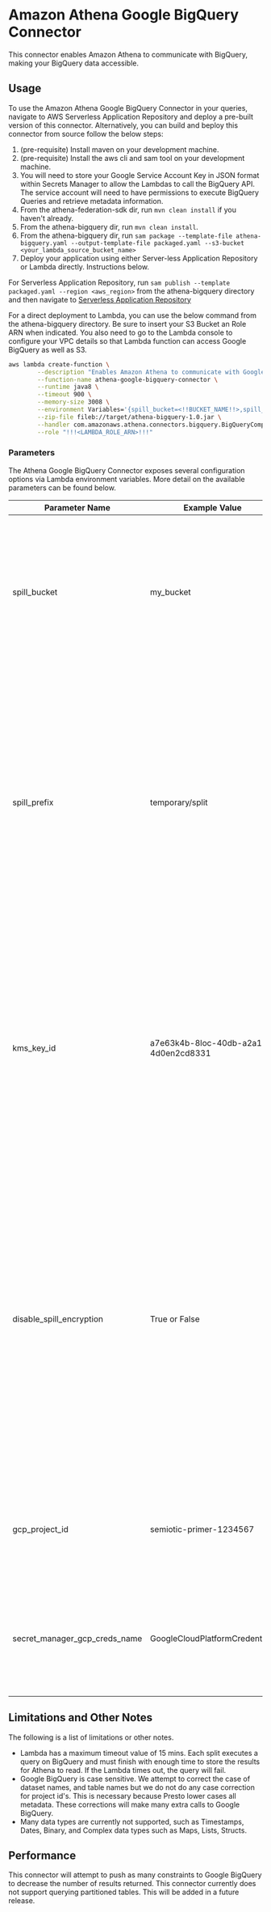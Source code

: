 # Amazon Athena Google BigQuery Connector

This connector enables Amazon Athena to communicate with BigQuery, making your BigQuery data accessible. 

## Usage

To use the Amazon Athena Google BigQuery Connector in your queries, navigate to AWS Serverless Application Repository and deploy a pre-built version of this connector. Alternatively, you can build and beploy this connector from source follow the below steps:

1. (pre-requisite) Install maven on your development machine.
2. (pre-requisite) Install the aws cli and sam tool on your development machine.
3. You will need to store your Google Service Account Key in JSON format within Secrets Manager to allow the Lambdas to call the BigQuery API. The service account will need to have permissions to execute BigQuery Queries and retrieve metadata information. 
4. From the athena-federation-sdk dir, run `mvn clean install` if you haven't already.
5. From the athena-bigquery dir, run `mvn clean install`.
6. From the athena-bigquery dir, run `sam package --template-file athena-bigquery.yaml --output-template-file packaged.yaml --s3-bucket <your_lambda_source_bucket_name>`
7. Deploy your application using either Server-less Application Repository or Lambda directly. Instructions below.

For Serverless Application Repository, run `sam publish --template packaged.yaml --region <aws_region>` from the athena-bigquery directory and then navigate to [Serverless Application Repository](https://aws.amazon.com/serverless/serverlessrepo)

For a direct deployment to Lambda, you can use the below command from the athena-bigquery directory. Be sure to insert your S3 Bucket an Role ARN when indicated. You also need to go to the Lambda console to configure your VPC details so that Lambda function can access Google BigQuery as well as S3.

```bash
aws lambda create-function \
        --description "Enables Amazon Athena to communicate with Google BigQuery" \
        --function-name athena-google-bigquery-connector \
        --runtime java8 \
        --timeout 900 \
        --memory-size 3008 \
        --environment Variables='{spill_bucket=<!!BUCKET_NAME!!>,spill_prefix=<!!SPILL_PREFIX!!>,gcp_project_id=<!!GCP_PROJECT_ID!!>,secret_manager_gcp_creds_name=<!!SM_GCP_CREDS_NAME!!>}' \
        --zip-file fileb://target/athena-bigquery-1.0.jar \
        --handler com.amazonaws.athena.connectors.bigquery.BigQueryCompositeHandler \
        --role "!!!<LAMBDA_ROLE_ARN>!!!" 
```

### Parameters

The Athena Google BigQuery Connector exposes several configuration options via Lambda environment variables. More detail on the available parameters can be found below.

|Parameter Name|Example Value|Description|
|--------------|--------------------|------------------|
|spill_bucket|my_bucket|When the data returned by your Lambda function exceeds Lambda’s limits, this is the bucket that the data will be written to for Athena to read the excess from.|
|spill_prefix|temporary/split| (Optional) Defaults to sub-folder in your bucket called 'athena-federation-spill'. Used in conjunction with spill_bucket, this is the path within the above bucket that large responses are spilled to. You should configure an S3 lifecycle on this location to delete old spills after X days/Hours.|
|kms_key_id|a7e63k4b-8loc-40db-a2a1-4d0en2cd8331|(Optional) By default any data that is spilled to S3 is encrypted using AES-GCM and a randomly generated key. Setting a KMS Key ID allows your Lambda function to use KMS for key generation for a stronger source of encryption keys.|
|disable_spill_encryption|True or False|(Optional) Defaults to False so that any data that is spilled to S3 is encrypted using AES-GMC either with a randomly generated key or using KMS to generate keys. Setting this to false will disable spill encryption. You may wish to disable this for improved performance, especially if your spill location in S3 uses S3 Server Side Encryption.|
|gcp_project_id|semiotic-primer-1234567|The project id (not project name) that contains the datasets that this connector should read from.|
|secret_manager_gcp_creds_name|GoogleCloudPlatformCredentials|The name of the secret within AWS Secrets Manager that contains your BigQuery credentials JSON. The credentials |
  
## Limitations and Other Notes

The following is a list of limitations or other notes. 
- Lambda has a maximum timeout value of 15 mins. Each split executes a query on BigQuery and must finish with enough time to store the results for Athena to read. If the Lambda times out, the query will fail.
- Google BigQuery is case sensitive. We attempt to correct the case of dataset names, and table names but we do not do any case correction for project id's. This is necessary because Presto lower cases all metadata. These corrections will make many extra calls to Google BigQuery. 
- Many data types are currently not supported, such as Timestamps, Dates, Binary, and Complex data types such as Maps, Lists, Structs. 

## Performance

This connector will attempt to push as many constraints to Google BigQuery to decrease the number of results returned. This connector currently does not support querying partitioned tables. This will be added in a future release.
